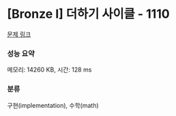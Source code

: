 # [Bronze I] 더하기 사이클 - 1110 

[문제 링크](https://www.acmicpc.net/problem/1110) 

### 성능 요약

메모리: 14260 KB, 시간: 128 ms

### 분류

구현(implementation), 수학(math)

